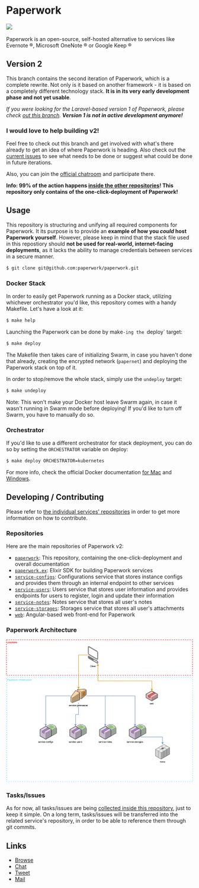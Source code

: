Paperwork
=========
[<img src="https://img.shields.io/matrix/paperwork:matrix.org.svg?color=%2361BCEE&label=JOIN%20THE%20CHAT&server_fqdn=matrix.org&style=for-the-badge"/>](https://riot.im/app/#/room/#paperwork:matrix.org)

Paperwork is an open-source, self-hosted alternative to services like Evernote ®, Microsoft OneNote ® or Google Keep ®

## Version 2

This branch contains the second iteration of Paperwork, which is a complete rewrite. Not only is it based on another framework - it is based on a completely different technology stack. **It is in its very early development phase and not yet usable**.

*If you were looking for the Laravel-based version 1 of Paperwork, please check [out this branch](https://github.com/paperwork/paperwork/tree/1). **Version 1 is not in active development anymore!***

### I would love to help building v2!

Feel free to check out this branch and get involved with what's there already to get an idea of where Paperwork is heading. Also check out the [current issues](https://github.com/paperwork/paperwork/issues) to see what needs to be done or suggest what could be done in future iterations.

Also, you can join the [official chatroom](https://riot.im/app/#/room/#paperwork:matrix.org) and participate there.

**Info: 99% of the action happens [inside the other repositories](https://github.com/paperwork)! This repository only contains of the one-click-deployment of Paperwork!**

## Usage

This repository is structuring and unifying all required components for Paperwork. It its purpose is to provide an **example of how you *could* host Paperwork yourself**. However, please keep in mind that the stack file used in this repostiory should **not be used for real-world, internet-facing deployments**, as it lacks the ability to manage credentials between services in a secure manner.

```bash
$ git clone git@github.com:paperwork/paperwork.git
```

### Docker Stack

In order to easily get Paperwork running as a Docker stack, utilizing whichever orchestrator you'd like, this repository comes with a handy Makefile. Let's have a look at it:

```bash
$ make help
```

Launching the Paperwork can be done by make`-ing the `deploy` target:

```bash
$ make deploy
```

The Makefile then takes care of initializing Swarm, in case you haven't done that already, creating the encrypted network (`papernet`) and deploying the Paperwork stack on top of it.

In order to stop/remove the whole stack, simply use the `undeploy` target:

```bash
$ make undeploy
```

Note: This won't make your Docker host leave Swarm again, in case it wasn't running in Swarm mode before deploying! If you'd like to turn off Swarm, you have to manually do so.

### Orchestrator

If you'd like to use a different orchestrator for stack deployment, you can do so by setting the `ORCHESTRATOR` variable on deploy:

```bash
$ make deploy ORCHESTRATOR=kubernetes
```

For more info, check the official Docker documentation [for Mac](https://docs.docker.com/docker-for-mac/kubernetes/#override-the-default-orchestrator) and [Windows](https://docs.docker.com/docker-for-windows/kubernetes/#override-the-default-orchestrator).

## Developing / Contributing

Please refer to [the individual services' repositories](https://github.com/paperwork) in order to get more information on how to contribute.

### Repositories

Here are the main repositories of Paperwork v2:

- [`paperwork`](https://github.com/paperwork/paperwork): This repository, containing the one-click-deployment and overall documentation
- [`paperwork.ex`](https://github.com/paperwork/paperwork.ex): Elixir SDK for building Paperwork services
- [`service-configs`](https://github.com/paperwork/service-configs): Configurations service that stores instance configs and provides them through an internal endpoint to other services
- [`service-users`](https://github.com/paperwork/service-users): Users service that stores user information and provides endpoints for users to register, login and update their information
- [`service-notes`](https://github.com/paperwork/service-notes): Notes service that stores all user's notes
- [`service-storages`](https://github.com/paperwork/service-storages): Storages service that stores all user's attachments
- [`web`](https://github.com/paperwork/web): Angular-based web front-end for Paperwork

### Paperwork Architecture

![Paperwork Architecture](Paperwork%20Architecture.png)

### Tasks/Issues

As for now, all tasks/issues are being [collected inside this repository](https://github.com/paperwork/paperwork/issues), just to keep it simple. On a long term, tasks/issues will be transferred into the related service's repository, in order to be able to reference them through git commits.

## Links

- [Browse](https://paperwork.cloud)
- [Chat](https://riot.im/app/#/room/#paperwork:matrix.org)
- [Tweet](https://twitter.com/paperworkcloud)
- [Mail](mailto:highfive@paperwork.cloud)
